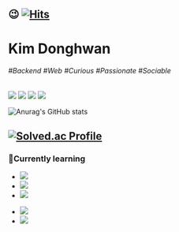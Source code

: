 <!-- 방문자수 확인 -->
😉 [![Hits](https://hits.seeyoufarm.com/api/count/incr/badge.svg?url=https%3A%2F%2Fgithub.com%2FHwan0518&count_bg=%2345A825&title_bg=%23555555&icon=&icon_color=%23E7E7E7&title=Welcome&edge_flat=false)](https://hits.seeyoufarm.com)
----
<!-- 이름 -->
# Kim Donghwan
<!-- 관심사, 성격 등 태그-->
###### #Backend #Web #Curious #Passionate #Sociable

<!-- 블로그, 인스타, 메일, 노션 프로젝트페이지 -->
<a href="https://kdh0518.tistory.com/" target="_blank"><img src="https://img.shields.io/badge/Blog-000000?style=flat&logo=tistory&logoColor=white"/></a>
<a href="https://www.instagram.com/dh11.16/" target="_blank"><img src="https://img.shields.io/badge/Social-E4405F?flat&logo=instagram&logoColor=white"/></a>
<a href='mailto:sip0518@pusan.ac.kr' target="_blank"><img src="https://img.shields.io/badge/sip0518@pusan.ac.kr-EA4335?style=flat&logo=Gmail&logoColor=white"/></a>
<a href="https://doit-develop.notion.site/Projects-9cd079c9059b4cceb72927f90320c3d9?pvs=4" target="_blank"><img src="https://img.shields.io/badge/Projects-6DB33F?style=flat&logo=Spring Boot&logoColor=white"/></a>

<!--
**Hwan0518/Hwan0518** is a ✨ _special_ ✨ repository because its `README.md` (this file) appears on your GitHub profile.

Here are some ideas to get you started:

- 🔭 I’m currently working on ...
- 🌱 I’m currently learning ...
- 👯 I’m looking to collaborate on ...
- 🤔 I’m looking for help with ...
- 💬 Ask me about ...
- 📫 How to reach me: ...
- 😄 Pronouns: ...
- ⚡ Fun fact: ...
-->


![Anurag's GitHub stats](https://github-readme-stats.vercel.app/api?username=Hwan0518&show_icons=true&theme=dracula)

[![Solved.ac Profile](http://mazassumnida.wtf/api/v2/generate_badge?boj=qip0518)](https://solved.ac/qip0518/)
---------------------------

### 📒Currently learning
- <a href="https://github.com/Hwan0518/OperatingSystem-Study" target="_blank"><img src="https://img.shields.io/badge/OS: OS Study-FCC624?style=flat&logo=Linux&logoColor=black"/></a>
- <a href="https://github.com/Hwan0518/Network-Study" target="_blank"><img src="https://img.shields.io/badge/Network: Network Study-F89901?style=flat&logo=neutralinojs&logoColor=black"/></a>
- <a href="https://github.com/Hwan0518/java-web-programming-nextstep" target="_blank"><img src="https://img.shields.io/badge/Spring: JavaWebProgramming Next Step-6DB33F?style=flat&logo=Spring&logoColor=000000"/></a>
<!--- <a href="" target="_blank"><img src="https://img.shields.io/badge/SpringBoot: kyh lecture-6DB33F?style=flat&logo=SpringBoot&logoColor=000000"/></a> -->
- <a href="https://github.com/Hwan0518/Algorithm" target="_blank"><img src="https://img.shields.io/badge/Algorithm: baekjoon, programmers-00BCB4?style=flat&logo=the algorithms&logoColor=000000"/></a>
- <a href="https://gyoogle.dev/blog/interview/%EC%96%B8%EC%96%B4.html" target="_blank"><img src="https://img.shields.io/badge/Java: Tech Interview-437291?style=flat&logo=OpenJDK&logoColor=000000"/></a>
